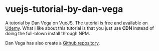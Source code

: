 # vuejs-tutorial-by-dan-vega

A tutorial by Dan Vega on VueJS. The tutorial is [free and available on Udemy](https://www.udemy.com/course/vue-intro). What I like about this tutorial is that you just use **CDN** instead of doing the full-blown install through NPM.

Dan Vega has also create a [Github repository](https://github.com/danvega/up-and-running-with-vuejs/).
